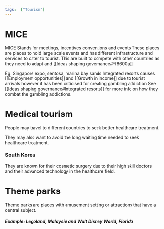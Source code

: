 ```yaml
---
tags:  ["Tourism"]
---
```

# MICE
MICE Stands for meetings, incentives conventions and events
These places are places to hold large scale events and has different infrastructure and services to cater to tourist.
This are built to compete with other countries as they need to adapt and [[Ideas shaping governance#^f8600a]]

Eg: Singapore expo, sentosa, marina bay sands
Integrated resorts causes [[Employment opportunities]] and [[Growth in income]] due to tourist arrivals however it has been criticised for creating gambling addiction See [[Ideas shaping governance#Integrated resorts]] for more info on how they combat the gambling addictions.

# Medical tourism
People may travel to different countries to seek better healthcare treatment.

They may also want to avoid the long waiting time needed to seek healthcare treatment.

### South Korea
They are known for their cosmetic surgery due to their high skill doctors and their advanced technology in the healthcare field.


# Theme parks
Theme parks are places with amusement setting or attractions that have a central subject.

##### Example: Legoland, Malaysia and Walt Disney World, Florida